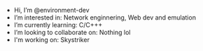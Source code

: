 -  Hi, I’m @environment-dev
-  I’m interested in: Network enginnering, Web dev and emulation
-  I’m currently learning: C/C+++
-  I’m looking to collaborate on: Nothing lol
-  I'm working on: Skystriker
